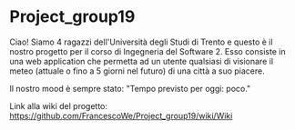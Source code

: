 # Project_group19

Ciao! Siamo 4 ragazzi dell'Università degli Studi di Trento e questo è il nostro progetto per il corso di Ingegneria del Software 2.
Esso consiste in una web application che permetta ad un utente qualsiasi di visionare il meteo (attuale o fino a 5 giorni nel futuro) di una città a suo piacere.

Il nostro mood è sempre stato: "Tempo previsto per oggi: poco."

Link alla wiki del progetto:
https://github.com/FrancescoWe/Project_group19/wiki/Wiki